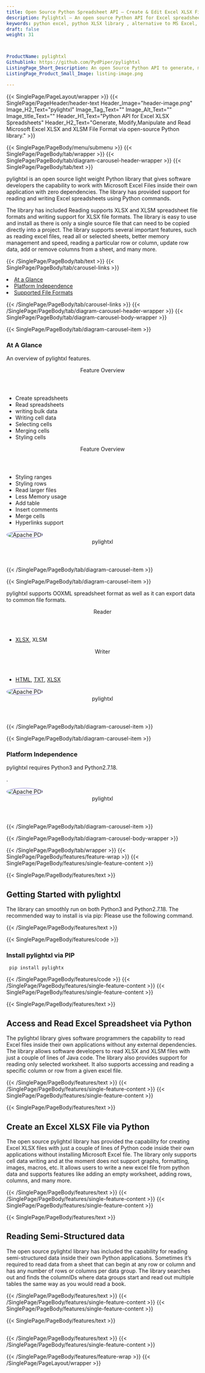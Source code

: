 ```yaml
---
title: Open Source Python Spreadsheet API – Create & Edit Excel XLSX Files
description: Pylightxl – An open source Python API for Excel spreadsheets processing; create edit Excel XLSX files and reading semi-structured data via Python library.
keywords: python excel, python XLSX library , alternative to MS Excel, python XLSX, python ODS, python Excel API, python Excel Library, python Spreadsheets API, Read huge XLSX, Write bulk data to cell, styling Excel Cells, merging spreadsheet cells, read excel files, generate Excel Cells
draft: false
weight: 31



ProductName: pylightxl 
Githublink: https://github.com/PydPiper/pylightxl
ListingPage_Short_Description: An open Source Python API to generate, modify, manipulate and Rread Microsoft Excel XLSX and XLSM File Format.
ListingPage_Product_Small_Image: listing-image.png 

---
```


{{< SinglePage/PageLayout/wrapper >}}
{{< SinglePage/PageHeader/header-text
Header_Image="header-image.png"
Image_H2_Text="pylightxl"
Image_Tag_Text=""
Image_Alt_Text=""
Image_title_Text=""
Header_H1_Text="Python API for Excel XLSX Spreadsheets"
Header_H2_Text="Generate, Modify,Manipulate and Read Microsoft Excel XLSX and XLSM File Format via open-source Python library." >}}

{{< SinglePage/PageBody/menu/submenu >}}
{{< SinglePage/PageBody/tab/wrapper >}}
{{< SinglePage/PageBody/tab/diagram-carousel-header-wrapper >}}
{{< SinglePage/PageBody/tab/text >}}



<p>pylightxl is an open source light weight Python library that gives software developers the capability to work with Microsoft Excel Files inside their own application with zero dependencies. The library has provided support for reading and writing Excel spreadsheets using Python commands.</p>
<p>The library has included Reading supports XLSX and XLSM spreadsheet file formats and writing support for XLSX file formats. The library is easy to use and install as there is only a single source file that can need to be copied directly into a project. The library supports several important features, such as reading excel files, read all or selected sheets, better memory management and speed, reading a particular row or column, update row data, add or remove columns from a sheet, and many more.</p>

{{< /SinglePage/PageBody/tab/text >}}
{{< SinglePage/PageBody/tab/carousel-links >}}

<li data-target="#diagramcarousel" data-slide-to="0"><a href="#">At a Glance</a></li>
<li data-target="#diagramcarousel" data-slide-to="2"><a href="#">Platform Independence</a></li>
<li data-target="#diagramcarousel" data-slide-to="1"><a class="activetab" href="#">Supported File Formats</a></li>


{{< /SinglePage/PageBody/tab/carousel-links >}}
{{< /SinglePage/PageBody/tab/diagram-carousel-header-wrapper >}}
{{< SinglePage/PageBody/tab/diagram-carousel-body-wrapper >}}

{{< SinglePage/PageBody/tab/diagram-carousel-item >}}
<h3>At A Glance</h3>
<p>An overview of pylightxl features.</p>
<div class="diagram1 d1-poi">
<div class="d1-row">
<div class="d1-col d1-left"><header>Feature Overview</header>
<ul>
<li>Create spreadsheets</li>
<li>Read spreadsheets</li>
<li>writing bulk data</li>
<li>Writing cell data</li>
<li>Selecting cells</li>
<li>Merging cells</li>
<li>Styling cells</li>
</ul>
</div>
<!--/left-->
<div class="d1-col d1-right"><header>Feature Overview</header>
<ul>
<li>Styling ranges</li>
<li>Styling rows</li>
<li>Read larger files</li>
<li>Less Memory usage</li>
<li>Add table</li>
<li>Insert comments </li>
<li>Merge cells </li>
<li>Hyperlinks support</li>
</ul>
</div>
<!--/right--></div>
<!--/row-->
<div class="d1-logo"><img style="border: 1px solid #9289d7; border-radius: 50%;" src='listing-image.png' alt="Apache POI"><header>pylightxl</header><footer><small></small></footer></div>
<!--/logo--></div>
<!--/diagram1-->
{{< /SinglePage/PageBody/tab/diagram-carousel-item >}}

{{< SinglePage/PageBody/tab/diagram-carousel-item >}}
<p>pylightxl supports OOXML spreadsheet format as well as it can export data to common file formats.</p>
<div class="diagram1 d2 d1-poi">
<div class="d1-row">
<div class="d1-col d1-left"><header><i class="fa fa-arrows-v"> </i> Reader</header>
<ul>
<li><span class="wikilink"><a href="https://docs.fileformat.com/spreadsheet/xlsx/">XLSX</a>, XLSM</span></li>
</ul>
</div>
<!--/left-->
<div class="d1-col d1-right"><header><i class="fa fa-long-arrow-down"> </i> Writer</header>
<ul>
<li><a href="https://docs.fileformat.com/web/html/">HTML</a>, <a href="https://docs.fileformat.com/word-processing/txt/">TXT</a>, <a href="https://docs.fileformat.com/spreadsheet/xlsx/">XLSX</a></li>
</ul>
</div>
<!--/right--></div>
<!--/row-->
<div class="d1-logo"><img style="border: 1px solid #9289d7; border-radius: 50%;" src='listing-image.png' alt="Apache POI"><header>pylightxl</header><footer><small></small></footer></div>
<!--/logo--></div>
<!--/diagram2-->
{{< /SinglePage/PageBody/tab/diagram-carousel-item >}}

{{< SinglePage/PageBody/tab/diagram-carousel-item >}}
<h3>Platform Independence</h3>
<p>pylightxl requires Python3 and Python2.7.18.</p>
<p>.</p>
<div class="diagram1 d1-poi">
<div class="d1-row">
<div class="d1-col d1-left"> </div>
<div class="d1-col d1-right"><!-- <header><i class="fa fa-cubes"> &nbsp;</i></header>
<ul>
<li>Python 2.6 & above</li>
</ul> --></div>
<!--/left--><!--/right--></div>
<!--/row-->
<div class="d1-logo"><img style="border: 1px solid #9289d7; border-radius: 50%;" src='listing-image.png' alt="Apache POI"><header>pylightxl</header><footer><small></small></footer></div>
<!--/logo--></div>
<!--/diagram2 -->
{{< /SinglePage/PageBody/tab/diagram-carousel-item >}}

{{< /SinglePage/PageBody/tab/diagram-carousel-body-wrapper >}}

{{< /SinglePage/PageBody/tab/wrapper >}}
{{< SinglePage/PageBody/features/feature-wrap >}}
{{< SinglePage/PageBody/features/single-feature-content >}}

{{< SinglePage/PageBody/features/text >}}
<h2 class="h2title">Getting Started with pylightxl</h2>
<p>The library can smoothly run on both Python3 and Python2.7.18. The recommended way to install is via pip: Please use the following command.</p>
{{< /SinglePage/PageBody/features/text >}}

{{< SinglePage/PageBody/features/code >}}
<h3>Install pylightxl via PIP</h3>
<pre><code class="html"> pip install pylightx</code></pre>


{{< /SinglePage/PageBody/features/code >}}
{{< /SinglePage/PageBody/features/single-feature-content >}}
{{< SinglePage/PageBody/features/single-feature-content >}}

{{< SinglePage/PageBody/features/text >}}
<h2 class="h2title">Access and Read Excel Spreadsheet via Python</h2>
<p>The pylightxl library gives software programmers the capability to read Excel files inside their own applications without any external dependencies. The library allows software developers to read XLSX and XLSM files with just a couple of lines of Java code. The library also provides support for reading only selected worksheet. It also supports accessing and reading a specific column or row from a given excel file. </p>

{{< /SinglePage/PageBody/features/text >}}
{{< /SinglePage/PageBody/features/single-feature-content >}}
{{< SinglePage/PageBody/features/single-feature-content >}}

{{< SinglePage/PageBody/features/text >}}
<h2 class="h2title">Create an Excel XLSX File via Python</h2>
<p>The open source pylightxl library has provided the capability for creating Excel XLSX files with just a couple of lines of Python code inside their own applications without installing Microsoft Excel file. The library only supports cell data writing and at the moment does not support graphs, formatting, images, macros, etc. It allows users to write a new excel file from python data and supports features like adding an empty worksheet, adding rows, columns, and many more.</p>

{{< /SinglePage/PageBody/features/text >}}
{{< /SinglePage/PageBody/features/single-feature-content >}}
{{< SinglePage/PageBody/features/single-feature-content >}}

{{< SinglePage/PageBody/features/text >}}
<h2 class="h2title">Reading Semi-Structured data</h2>
<p>The open source pylightxl library has included the capability for reading semi-structured data inside their own Python applications. Sometimes it’s required to read data from a sheet that can begin at any row or column and has any number of rows or columns per data group. The library searches out and finds the columnIDs where data groups start and read out multiple tables the same way as you would read a book.</p>

{{< /SinglePage/PageBody/features/text >}}
{{< /SinglePage/PageBody/features/single-feature-content >}}
{{< SinglePage/PageBody/features/single-feature-content >}}

{{< SinglePage/PageBody/features/text >}}
<h2 class="h2title"> </h2>
 
{{< /SinglePage/PageBody/features/text >}}
{{< /SinglePage/PageBody/features/single-feature-content >}}

{{< /SinglePage/PageBody/features/feature-wrap >}}
{{< /SinglePage/PageLayout/wrapper >}}